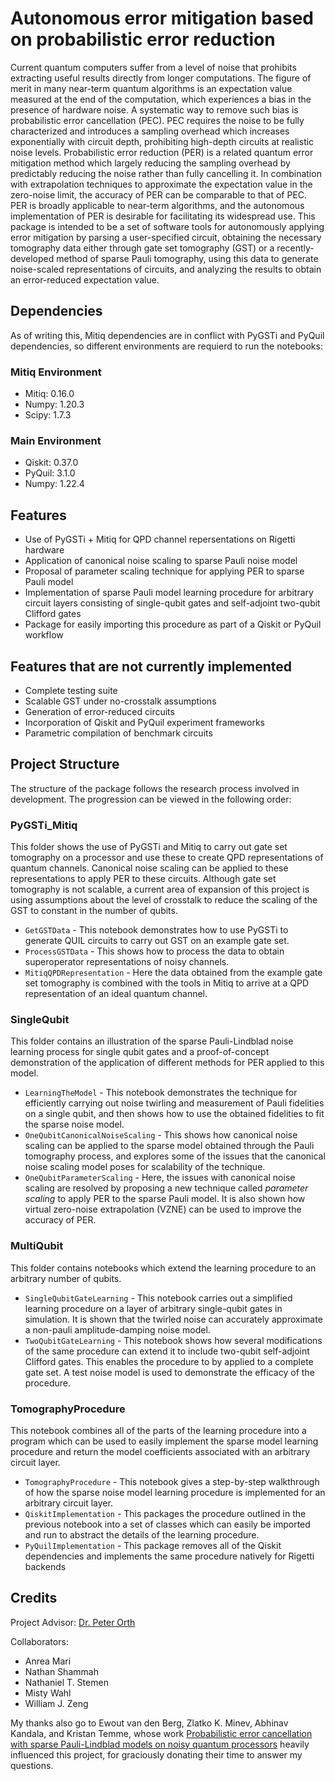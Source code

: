 # Autonomous error mitigation based on probabilistic error reduction

Current quantum computers suffer from a level of noise that prohibits extracting useful results directly from longer computations. The figure of merit in many near-term quantum algorithms is an expectation value measured at the end of the computation, which experiences a bias in the presence of hardware noise. A systematic way to remove such bias is probabilistic error cancellation (PEC). PEC requires the noise to be fully characterized and introduces a sampling overhead which increases exponentially with circuit depth, prohibiting high-depth circuits at realistic noise levels. 
Probabilistic error reduction (PER) is a related quantum error mitigation method which largely reducing the sampling overhead by predictably reducing the noise rather than fully cancelling it. In combination with extrapolation techniques to approximate the expectation value in the zero-noise limit, the accuracy of PER can be comparable to that of PEC. PER is broadly applicable to near-term algorithms, and the autonomous implementation of PER is desirable for facilitating its widespread use. This package is intended to be a set of software tools for autonomously applying error mitigation by parsing a user-specified circuit, obtaining the necessary tomography data either through gate set tomography (GST) or a recently-developed method of sparse Pauli tomography, using this data to generate noise-scaled representations of circuits, and analyzing the results to obtain an error-reduced expectation value.

## Dependencies
As of writing this, Mitiq dependencies are in conflict with PyGSTi and PyQuil dependencies, so different environments are requierd to run the notebooks:
### Mitiq Environment
* Mitiq: 0.16.0
* Numpy: 1.20.3
* Scipy: 1.7.3
### Main Environment
* Qiskit: 0.37.0
* PyQuil: 3.1.0
* Numpy: 1.22.4

## Features
* Use of PyGSTi + Mitiq for QPD channel repersentations on Rigetti hardware
* Application of canonical noise scaling to sparse Pauli noise model
* Proposal of parameter scaling technique for applying PER to sparse Pauli model
* Implementation of sparse Pauli model learning procedure for arbitrary circuit layers consisting of single-qubit gates and self-adjoint two-qubit Clifford gates
* Package for easily importing this procedure as part of a Qiskit or PyQuil workflow

## Features that are not currently implemented
* Complete testing suite
* Scalable GST under no-crosstalk assumptions
* Generation of error-reduced circuits
* Incorporation of Qiskit and PyQuil experiment frameworks
* Parametric compilation of benchmark circuits

## Project Structure
The structure of the package follows the research process involved in development. The progression can be viewed in the following order:

### PyGSTi_Mitiq
This folder shows the use of PyGSTi and Mitiq to carry out gate set tomography on a processor and use these to create QPD representations of quantum channels. Canonical noise scaling can be applied to these representations to apply PER to these circuits. Although gate set tomography is not scalable, a current area of expansion of this project is using assumptions about the level of crosstalk to reduce the scaling of the GST to constant in the number of qubits.
* `GetGSTData` - This notebook demonstrates how to use PyGSTi to generate QUIL circuits to carry out GST on an example gate set.
* `ProcessGSTData` - This shows how to process the data to obtain superoperator representations of noisy channels.
* `MitiqQPDRepresentation` - Here the data obtained from the example gate set tomography is combined with the tools in Mitiq to arrive at a QPD representation of an ideal quantum channel.

### SingleQubit
This folder contains an illustration of the sparse Pauli-Lindblad noise learning process for single qubit gates and a proof-of-concept demonstration of the application of different methods for PER applied to this model.
* `LearningTheModel` - This notebook demonstrates the technique for efficiently carrying out noise twirling and measurement of Pauli fidelities on a single qubit, and then shows how to use the obtained fidelities to fit the sparse noise model.
* `OneQubitCanonicalNoiseScaling` - This shows how canonical noise scaling can be applied to the sparse model obtained through the Pauli tomography process, and explores some of the issues that the canonical noise scaling model poses for scalability of the technique.
* `OneQubitParameterScaling` - Here, the issues with canonical noise scaling are resolved by proposing a new technique called *parameter scaling* to apply PER to the sparse Pauli model. It is also shown how virtual zero-noise extrapolation (VZNE) can be used to improve the accuracy of PER.

### MultiQubit
This folder contains notebooks which extend the learning procedure to an arbitrary number of qubits.
* `SingleQubitGateLearning` - This notebook carries out a simplified learning procedure on a layer of arbitrary single-qubit gates in simulation. It is shown that the twirled noise can accurately approximate a non-pauli amplitude-damping noise model.
* `TwoQubitGateLearning` - This notebook shows how several modifications of the same procedure can extend it to include two-qubit self-adjoint Clifford gates. This enables the procedure to by applied to a complete gate set. A test noise model is used to demonstrate the efficacy of the procedure.

### TomographyProcedure
This notebook combines all of the parts of the learning procedure into a program which can be used to easily implement the sparse model learning procedure and return the model coefficients associated with an arbitrary circuit layer.
* `TomographyProcedure` - This notebook gives a step-by-step walkthrough of how the sparse noise model learning procedure is implemented for an arbitrary circuit layer.
* `QiskitImplementation` - This packages the procedure outlined in the previous notebook into a set of classes which can easily be imported and run to abstract the details of the learning procedure.
* `PyQuilImplementation` - This package removes all of the Qiskit dependencies and implements the same procedure natively for Rigetti backends

## Credits
Project Advisor: [Dr. Peter Orth](https://faculty.sites.iastate.edu/porth/)

Collaborators:
* Anrea Mari
* Nathan Shammah
* Nathaniel T. Stemen
* Misty Wahl
* William J. Zeng

My thanks also go to Ewout van den Berg, Zlatko K. Minev, Abhinav Kandala, and Kristan Temme, whose work [Probabilistic error cancellation with sparse Pauli-Lindblad models on noisy quantum processors](https://arxiv.org/abs/2201.09866) heavily influenced this project, for graciously donating their time to answer my questions.
